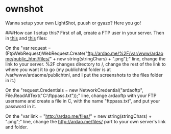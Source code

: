 # ownshot
Wanna setup your own LightShot, puush or gyazo? Here you go!

###How can I setup this?
First of all, create a FTP user in your server.
Then in [this](https://github.com/ardaozkal/ownshot/blob/master/ownshot/ownshot/MainWindow.xaml.cs) and [this](https://github.com/ardaozkal/ownshot/blob/master/ownshot/ownshot/partofscreen.xaml.cs) files:

On the "var request = (FtpWebRequest)WebRequest.Create("ftp://ardao.me/%2F/var/www/ardaome/public_html/files/" + new string(stringChars) + ".png");" line, change the link to your server. %2F changes directory to /, change the rest of the link to where you want it to go (my publichtml folder is at /var/www/ardaome/publichtml, and I put the screenshots to the files folder in it.)

On the "request.Credentials = new NetworkCredential("ardaoftp", File.ReadAllText("C:\\ftppass.txt"));" line, change ardaoftp with your FTP username and create a file in C, with the name "ftppass.txt", and put your password in it.

On the "var link = "http://ardao.me/files/" + new string(stringChars) + ".png";" line, change the http://ardao.me/files/ part to your own server's link and folder.
